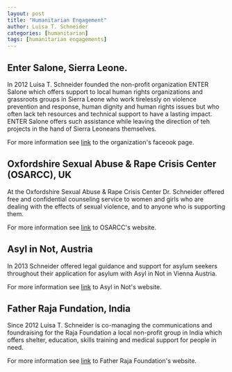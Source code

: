 ```yaml
---
layout: post
title: "Humanitarian Engagement"
author: Luisa T. Schneider
categories: [humanitarian]
tags: [humanitarian engagements]
---
```

## Enter Salone, Sierra Leone.

In 2012 Luisa T. Schneider founded the non-profit organization ENTER Salone which offers support to local human rights
organizations and grassroots groups in Sierra Leone who work tirelessly on violence prevention and response, human dignity and human rights issues but who often lack teh resources and technical support to have a lasting impact. 
ENTER Salone offers such assistance while leaving the direction of teh projects in the hand of Sierra Leoneans themselves. 

For more information see [link](https://www.facebook.com/pg/hilfefuersierraleone/about/?ref=page_internal) to the organization's faceook page.

## Oxfordshire Sexual Abuse & Rape Crisis Center (OSARCC), UK

At the Oxfordshire Sexual Abuse & Rape Crisis Center Dr. Schneider offered free and confidential counseling service to women and girls who are dealing with the effects of sexual violence, and to anyone who is supporting them.

For more information see [link](https://www.oxfordrapecrisis.net/) to OSARCC's website. 

## Asyl in Not, Austria

In 2013 Schneider offered legal guidance and support for asylum seekers throughout their application for asylum with Asyl in Not in Vienna Austria.

For more information see [link](http://www.asyl-in-not.org/php/portal.php) to Asyl in Not's website.

## Father Raja Fundation, India
Since 2012 Luisa T. Schneider is co-managing the communications and foundraising for the Raja Foundation a local non-profit group in India which offers shelter, education, skills training and medical support for people in need. 

For more information see [link](http://www.rajafoundation.org/index.html) to Father Raja Foundation's website.




